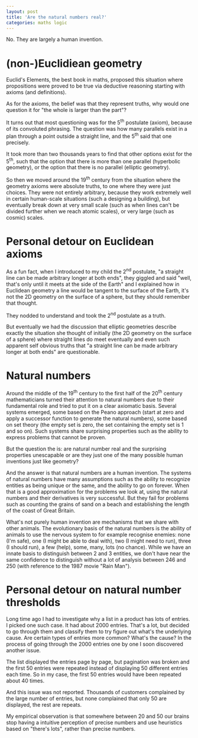 ```yaml
---
layout: post
title: 'Are the natural numbers real?'
categories: maths logic
---
```


No. They are largely a human invention.


# (non-)Euclidiean geometry

Euclid's Elements, the best book in maths, proposed this situation where
propositions were proved to be true via deductive reasoning starting with
axioms (and definitions).

As for the axioms, the belief was that they represent truths, why would one
question it for "the whole is larger than the part"?

It turns out that most questioning was for the 5<sup>th</sup> postulate
(axiom), because of its convoluted phrasing. The question was how many
parallels exist in a plan through a point outside a straight line, and the
5<sup>th</sup> said that one precisely.

It took more than two thousands years to find that other options exist for the
5<sup>th</sup>, such that the option that there is more than one parallel
(hyperbolic geometry), or the option that there is no parallel (elliptic
geometry).

So then we moved around the 19<sup>th</sup> century from the situation where
the geometry axioms were absolute truths, to one where they were just choices.
They were not entirely arbitrary, because they work extremely well in certain
human-scale situations (such a designing a building), but eventually break down
at very small scale (such as when lines can't be divided further when we reach
atomic scales), or very large (such as cosmic) scales.


# Personal detour on Euclidean axioms

As a fun fact, when I introduced to my child the 2<sup>nd</sup> postulate, "a
straight line can be made arbitrary longer at both ends", they giggled and said
"well, that's only until it meets at the side of the Earth" and I explained how
in Euclidean geometry a line would be tangent to the surface of the Earth,
it's not the 2D geometry on the surface of a sphere, but they should remember
that thought.

They nodded to understand and took the 2<sup>nd</sup> postulate as a truth.

But eventually we had the discussion that elliptic geometries describe exactly
the situation she thought of initially (the 2D geometry on the surface of a
sphere) where straight lines do meet eventually and even such apparent self
obvious truths that "a straight line can be made arbitrary longer at both ends"
are questionable.


# Natural numbers

Around the middle of the 19<sup>th</sup> century to the first half of the
20<sup>th</sup> century mathematicians turned their attention to natural
numbers due to their fundamental role and tried to put it on a clear axiomatic
basis. Several systems emerged, some based on the Peano approach (start at zero
and apply a successor function to generate the natural numbers), some based on
set theory (the empty set is zero, the set containing the empty set is 1 and so
on). Such systems share surprising properties such as the ability to express
problems that cannot be proven.

But the question the is: are natural number real and the surprising properties
unescapable or are they just one of the many possible human inventions just
like geometry?

And the answer is that natural numbers are a human invention. The systems of
natural numbers have many assumptions such as the ability to recognize entities
as being unique or the same, and the ability to go on forever. When that is a
good approximation for the problems we look at, using the natural numbers and
their derivatives is very successful. But they fail for problems such as
counting the grains of sand on a beach and establishing the length of the coast
of Great Britain.

What's not purely human invention are mechanisms that we share with other
animals. The evolutionary basis of the natural numbers is the ability of
animals to use the nervous system to for example recognise enemies: none (I'm
safe), one (I might be able to deal with), two (I might need to run), three (I
should run), a few (help), some, many, lots (no chance). While we have an
innate basis to distinguish between 2 and 3 entities, we don't have near the
same confidence to distinguish without a lot of analysis between 246 and 250
(with reference to the 1987 movie "Rain Man").


# Personal detour on natural number thresholds

Long time ago I had to investigate why a list in a product has lots of entries.
I picked one such case. It had about 2000 entries. That's a lot, but decided to
go through them and classify them to try figure out what's the underlying
cause. Are certain types of entries more common? What's the cause? In the
process of going through the 2000 entries one by one I soon discovered another
issue.

The list displayed the entries page by page, but pagination was broken and the
first 50 entries were repeated instead of displaying 50 different entries each
time. So in my case, the first 50 entries would have been repeated about 40
times.

And this issue was not reported. Thousands of customers complained by the large
number of entries, but none complained that only 50 are displayed, the rest are
repeats.

My empirical observation is that somewhere between 20 and 50 our brains stop
having a intuitive perception of precise numbers and use heuristics based on
"there's lots", rather than precise numbers.

